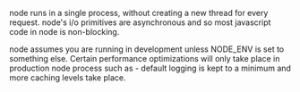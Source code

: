node runs in a single process, without creating a new thread for every request.
node's i/o primitives are asynchronous and so most javascript code in node is non-blocking.

node assumes you are running in development unless NODE_ENV is set to something else. Certain performance optimizations will only take place in production node process such as - default logging is kept to a minimum and more caching levels take place.

